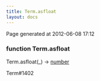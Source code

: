 ```yaml
---
title: Term.asfloat
layout: docs
---
```


<div class="bottom_right_note">Page generated at 2012-06-08 17:12</div>
<h3><span class="minor">function</span> Term.asfloat</h3>

Term.asfloat(_) -> <a href="/docs/number.html">number</a>
<p></p>

<p><span class="extra_minor">Term#1402</span></p>
